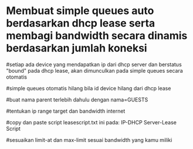 # Membuat simple queues auto berdasarkan dhcp lease serta membagi bandwidth secara dinamis berdasarkan jumlah koneksi

#setiap ada device yang mendapatkan ip dari dhcp server dan berstatus "bound" pada dhcp lease, akan dimunculkan pada simple queues secara otomatis

#simple queues otomatis hilang bila id device hilang dari dhcp lease

#buat nama parent terlebih dahulu dengan nama=GUESTS

#tentukan ip range target dan bandwidth internet

#copy dan paste script leasescript.txt ini pada: IP-DHCP Server-Lease Script

#sesuaikan limit-at dan max-limit sesuai bandwidth yang kamu miliki




